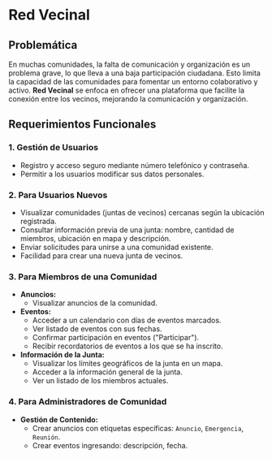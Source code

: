# Red Vecinal

## Problemática

En muchas comunidades, la falta de comunicación y organización es un problema grave, lo que lleva a una baja participación ciudadana. Esto limita la capacidad de las comunidades para fomentar un entorno colaborativo y activo. **Red Vecinal** se enfoca en ofrecer una plataforma que facilite la conexión entre los vecinos, mejorando la comunicación y organización.

## Requerimientos Funcionales

### **1. Gestión de Usuarios**
* Registro y acceso seguro mediante número telefónico y contraseña.
* Permitir a los usuarios modificar sus datos personales.

### **2. Para Usuarios Nuevos**
* Visualizar comunidades (juntas de vecinos) cercanas según la ubicación registrada.
* Consultar información previa de una junta: nombre, cantidad de miembros, ubicación en mapa y descripción.
* Enviar solicitudes para unirse a una comunidad existente.
* Facilidad para crear una nueva junta de vecinos.

### **3. Para Miembros de una Comunidad**
* **Anuncios:**
    * Visualizar anuncios de la comunidad.
* **Eventos:**
    * Acceder a un calendario con días de eventos marcados.
    * Ver listado de eventos con sus fechas.
    * Confirmar participación en eventos ("Participar").
    * Recibir recordatorios de eventos a los que se ha inscrito.
* **Información de la Junta:**
    * Visualizar los límites geográficos de la junta en un mapa.
    * Acceder a la información general de la junta.
    * Ver un listado de los miembros actuales.

### **4. Para Administradores de Comunidad**
* **Gestión de Contenido:**
    * Crear anuncios con etiquetas específicas: `Anuncio`, `Emergencia`, `Reunión`.
    * Crear eventos ingresando: descripción, fecha.
